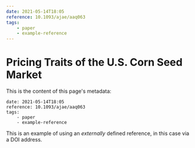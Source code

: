 ```yaml
---
date: 2021-05-14T18:05
reference: 10.1093/ajae/aaq063
tags:
    - paper
    - example-reference
---
```

# Pricing Traits of the U.S. Corn Seed Market

This is the content of this page's metadata:

```
date: 2021-05-14T18:05
reference: 10.1093/ajae/aaq063
tags:
    - paper
    - example-reference
```

This is an example of using an _externally_ defined reference, in this case via a DOI address.
